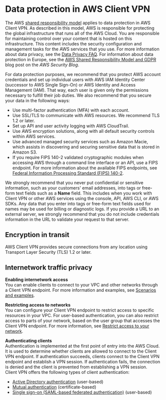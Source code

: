 # Data protection in AWS Client VPN<a name="data-protection"></a>

The AWS [shared responsibility model](http://aws.amazon.com/compliance/shared-responsibility-model/) applies to data protection in AWS Client VPN\. As described in this model, AWS is responsible for protecting the global infrastructure that runs all of the AWS Cloud\. You are responsible for maintaining control over your content that is hosted on this infrastructure\. This content includes the security configuration and management tasks for the AWS services that you use\. For more information about data privacy, see the [Data Privacy FAQ](http://aws.amazon.com/compliance/data-privacy-faq)\. For information about data protection in Europe, see the [AWS Shared Responsibility Model and GDPR](http://aws.amazon.com/blogs/security/the-aws-shared-responsibility-model-and-gdpr/) blog post on the *AWS Security Blog*\.

For data protection purposes, we recommend that you protect AWS account credentials and set up individual users with AWS IAM Identity Center \(successor to AWS Single Sign\-On\) or AWS Identity and Access Management \(IAM\)\. That way, each user is given only the permissions necessary to fulfill their job duties\. We also recommend that you secure your data in the following ways:
+ Use multi\-factor authentication \(MFA\) with each account\.
+ Use SSL/TLS to communicate with AWS resources\. We recommend TLS 1\.2 or later\.
+ Set up API and user activity logging with AWS CloudTrail\.
+ Use AWS encryption solutions, along with all default security controls within AWS services\.
+ Use advanced managed security services such as Amazon Macie, which assists in discovering and securing sensitive data that is stored in Amazon S3\.
+ If you require FIPS 140\-2 validated cryptographic modules when accessing AWS through a command line interface or an API, use a FIPS endpoint\. For more information about the available FIPS endpoints, see [Federal Information Processing Standard \(FIPS\) 140\-2](http://aws.amazon.com/compliance/fips/)\.

We strongly recommend that you never put confidential or sensitive information, such as your customers' email addresses, into tags or free\-form text fields such as a **Name** field\. This includes when you work with Client VPN or other AWS services using the console, API, AWS CLI, or AWS SDKs\. Any data that you enter into tags or free\-form text fields used for names may be used for billing or diagnostic logs\. If you provide a URL to an external server, we strongly recommend that you do not include credentials information in the URL to validate your request to that server\.

## Encryption in transit<a name="encryption-in-transit"></a>

AWS Client VPN provides secure connections from any location using Transport Layer Security \(TLS\) 1\.2 or later\.

## Internetwork traffic privacy<a name="internetwork-traffic-privacy"></a>

**Enabling internetwork access**  
You can enable clients to connect to your VPC and other networks through a Client VPN endpoint\. For more information and examples, see [Scenarios and examples](scenario.md)\.

**Restricting access to networks**  
You can configure your Client VPN endpoint to restrict access to specific resources in your VPC\. For user\-based authentication, you can also restrict access to parts of your network, based on the user group that accesses the Client VPN endpoint\. For more information, see [Restrict access to your network](scenario-restrict.md)\.

**Authenticating clients**  
Authentication is implemented at the first point of entry into the AWS Cloud\. It is used to determine whether clients are allowed to connect to the Client VPN endpoint\. If authentication succeeds, clients connect to the Client VPN endpoint and establish a VPN session\. If authentication fails, the connection is denied and the client is prevented from establishing a VPN session\.  
Client VPN offers the following types of client authentication:   
+ [Active Directory authentication](client-authentication.md#ad) \(user\-based\)
+ [Mutual authentication](client-authentication.md#mutual) \(certificate\-based\)
+ [Single sign\-on \(SAML\-based federated authentication\)](client-authentication.md#federated-authentication) \(user\-based\)